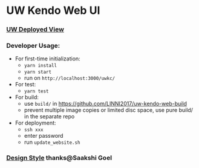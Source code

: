 # UW Kendo Web UI
### [UW Deployed View](http://students.washington.edu/uwkc/)
### Developer Usage:
   - For first-time initialization:
     - `yarn install`
     - `yarn start`
     - run on `http://localhost:3000/uwkc/`
   - For test:
     - `yarn test`
   - For build:
     - use `build/` in https://github.com/LINNI2017/uw-kendo-web-build
     - prevent multiple image copies or limited disc space, use pure build/ in the separate repo
   - For deployment:
     - `ssh xxx`
     - enter password
     - run `update_website.sh`
### [Design Style](https://www.figma.com/file/Pk82TI8MmukIKFk7ICZ9H2/UW-Kendo?node-id=57%3A0) thanks@Saakshi Goel
